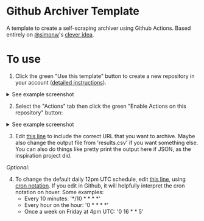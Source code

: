 # Github Archiver Template

A template to create a self-scraping archiver using Github Actions. Based entirely on [@simonw](https://github.com/simonw)'s [clever idea](https://simonwillison.net/2020/Oct/9/git-scraping/).

# To use

1. Click the green "Use this template" button to create a new repository in your account ([detailed instructions](https://docs.github.com/en/free-pro-team@latest/github/creating-cloning-and-archiving-repositories/creating-a-repository-from-a-template#creating-a-repository-from-a-template)).
<details>
  <summary>See example screenshot</summary>
  <img src="https://docs.github.com/assets/images/help/repository/use-this-template-button.png">
</details>

2. Select the "Actions" tab then click the green "Enable Actions on this repository" button:
<details>
  <summary>See example screenshot</summary>
  <img src="actions.png">
</details>

3. Edit [this line](.github/workflows/scrape.yml#L17) to include the correct URL that you want to archive. Maybe also change the output file from 'results.csv' if you want something else. You can also do things like pretty print the output here if JSON, as the inspiration project did.

_Optional:_

4. To change the default daily 12pm UTC schedule, edit [this line](.github/workflows/scrape.yml#L7), using [cron notation](https://en.wikipedia.org/wiki/Cron#Overview). If you edit in Github, it will helpfully interpret the cron notation on hover. Some examples:
    - Every 10 minutes: '*/10 * * * *'
    - Every hour on the hour: '0 * * * *'
    - Once a week on Friday at 4pm UTC: '0 16 * * 5'
